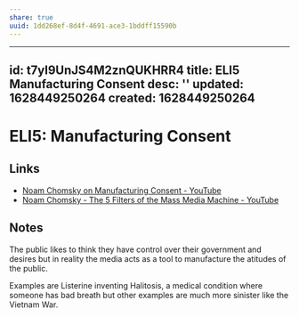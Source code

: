 ```yaml
---
share: true
uuid: 1dd268ef-8d4f-4691-ace3-1bddff15590b
---
```

---
id: t7yI9UnJS4M2znQUKHRR4
title: ELI5 Manufacturing Consent
desc: ''
updated: 1628449250264
created: 1628449250264
---
# ELI5: Manufacturing Consent
Links
-----

*   [Noam Chomsky on Manufacturing Consent - YouTube](https://youtu.be/WT9VK55Gbmw)
*   [Noam Chomsky - The 5 Filters of the Mass Media Machine - YouTube](https://youtu.be/34LGPIXvU5M)

Notes
-----

The public likes to think they have control over their government and desires but in reality the media acts as a tool to manufacture the atitudes of the public.

Examples are Listerine inventing Halitosis, a medical condition where someone has bad breath but other examples are much more sinister like the Vietnam War.
